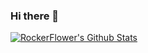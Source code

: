 ### Hi there 👋

<a href="#stats" align="center">
    <img align="center" alt="RockerFlower's Github Stats" src="https://github-readme-stats.vercel.app/api?username=RockerFlower&count_private=true&show_icons=true&include_all_commits=true&show_owner=true&theme=material-palenight"/>
</a>

<!--
**RockerFlower/RockerFlower** is a ✨ _special_ ✨ repository because its `README.md` (this file) appears on your GitHub profile.

Here are some ideas to get you started:

- 🔭 I’m currently working on ...
- 🌱 I’m currently learning ...
- 👯 I’m looking to collaborate on ...
- 🤔 I’m looking for help with ...
- 💬 Ask me about ...
- 📫 How to reach me: ...
- 😄 Pronouns: ...
- ⚡ Fun fact: ...
-->
